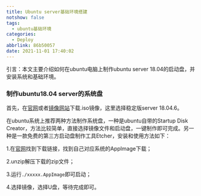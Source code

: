 ```yaml
---
title: Ubuntu server基础环境搭建
notshow: false
tags:
  - ubuntu基础环境
categories:
  - Deploy
abbrlink: 86b50057
date: 2021-11-01 17:40:02
---
```


引言：本文主要介绍如何在ubuntu电脑上制作ubuntu server 18.04的启动盘，并安装系统和基础环境。

<!--more-->

### 制作ubuntu18.04 server的系统盘

首先，在[官网](https://ubuntu.com/download/server)或者[镜像网站](https://ubuntu.mirror.garr.it/ubuntu-releases/18.04.6/)下载.iso镜像，这里选择稳定版server 18.04.6。

在ubuntu系统上推荐两种方法制作系统盘，一种是ubuntu自带的Startup Disk Creator，方法比较简单，直接选择镜像文件和启动盘，一键制作即可完成。另一种是一款免费的第三方启动盘制作工具Etcher，安装和使用方法如下：

1.在[官网](https://www.balena.io/etcher/)找到下载链接，找到自己对应系统的AppImage下载；

2.unzip解压下载的zip文件；

3.运行`./xxxxx.AppImage`即可启动；

4.选择镜像，选择U盘，等待完成即可。

